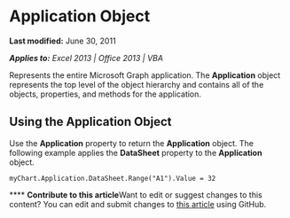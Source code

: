 
# Application Object

 **Last modified:** June 30, 2011

 _**Applies to:** Excel 2013 | Office 2013 | VBA_

Represents the entire Microsoft Graph application. The  **Application** object represents the top level of the object hierarchy and contains all of the objects, properties, and methods for the application.


## Using the Application Object

Use the  **Application** property to return the **Application** object. The following example applies the **DataSheet** property to the **Application** object.


```
myChart.Application.DataSheet.Range("A1").Value = 32
```


****   **Contribute to this article**Want to edit or suggest changes to this content? You can edit and submit changes to  [this article](https://github.com/jhershey00/VBA_Excel_Test/OpenXMLCon/articles/553a0ee2-83da-6d32-f082-15e93e7b0e4d.md) using GitHub.


